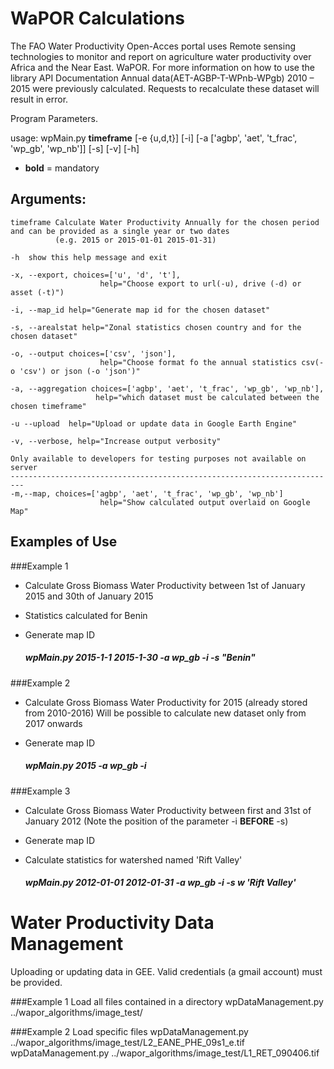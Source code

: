 
WaPOR Calculations
===================

The FAO Water Productivity Open-Acces portal uses Remote sensing technologies to monitor and report on agriculture water 
productivity over Africa and the Near East. WaPOR. For more information on how to use the library API Documentation
Annual data(AET-AGBP-T-WPnb-WPgb) 2010 – 2015 were previously calculated. Requests to recalculate these dataset will result in error.

Program Parameters.

usage: wpMain.py **timeframe** [-e {u,d,t}] [-i] [-a ['agbp', 'aet', 't_frac', 'wp_gb', 'wp_nb']] [-s] [-v] [-h]
    
- **bold** = mandatory

Arguments:
--------------   
     
    timeframe Calculate Water Productivity Annually for the chosen period and can be provided as a single year or two dates
              (e.g. 2015 or 2015-01-01 2015-01-31)
    
    -h 	show this help message and exit
    
    -x, --export, choices=['u', 'd', 't'],
                        help="Choose export to url(-u), drive (-d) or asset (-t)")

    -i, --map_id help="Generate map id for the chosen dataset"

    -s, --arealstat help="Zonal statistics chosen country and for the chosen dataset"

    -o, --output choices=['csv', 'json'],
                        help="Choose format fo the annual statistics csv(-o 'csv') or json (-o 'json')"

    -a, --aggregation choices=['agbp', 'aet', 't_frac', 'wp_gb', 'wp_nb'],
                       help="which dataset must be calculated between the chosen timeframe"
                       
    -u --upload  help="Upload or update data in Google Earth Engine"
    
    -v, --verbose, help="Increase output verbosity" 

    Only available to developers for testing purposes not available on server
    -------------------------------------------------------------------------
    -m,--map, choices=['agbp', 'aet', 't_frac', 'wp_gb', 'wp_nb']
                        help="Show calculated output overlaid on Google Map"

## Examples of Use
###Example 1
* Calculate Gross Biomass Water Productivity between 1st of January 2015 and 30th of January 2015 
* Statistics calculated for Benin
* Generate map ID

    ##### wpMain.py 2015-1-1 2015-1-30 -a wp_gb -i -s "Benin" 

###Example 2
* Calculate Gross Biomass Water Productivity for 2015 (already stored from 2010-2016)
  Will be possible to calculate new dataset only from 2017 onwards
* Generate map ID

    ##### wpMain.py 2015 -a wp_gb -i

###Example 3
* Calculate Gross Biomass Water Productivity between first and 31st of January 2012
  (Note the position of the parameter -i <b>BEFORE</b> -s)
* Generate map ID
* Calculate statistics for watershed named 'Rift Valley' 

    ##### wpMain.py 2012-01-01 2012-01-31 -a wp_gb -i -s w 'Rift Valley'  

Water Productivity Data Management
==================================
Uploading or updating data in GEE. Valid credentials (a gmail account) must be provided.

###Example 1
Load all files contained in a directory 
wpDataManagement.py  ../wapor_algorithms/image_test/

###Example 2
Load specific files 
wpDataManagement.py ../wapor_algorithms/image_test/L2_EANE_PHE_09s1_e.tif
wpDataManagement.py ../wapor_algorithms/image_test/L1_RET_090406.tif
